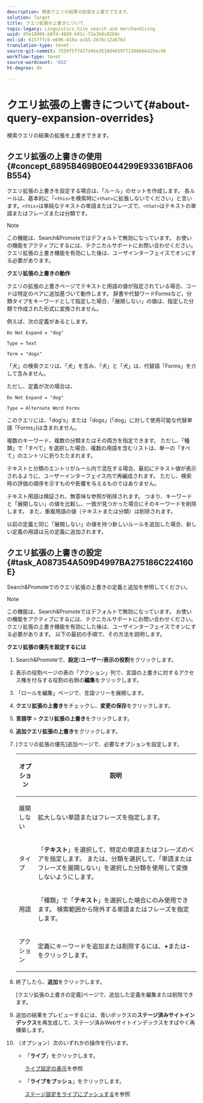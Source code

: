 ```yaml
---
description: 検索クエリの結果の拡張を上書きできます。
solution: Target
title: クエリ拡張の上書きについて
topic-legacy: Linguistics,Site search and merchandising
uuid: dfe18004-b8fd-4889-b01c-72a3b0c82b9c
exl-id: 6157ffcb-e696-419a-acb5-2076c12a6763
translation-type: tm+mt
source-git-commit: 7559f5f7437d46e3510d4659772308666425ec96
workflow-type: tm+mt
source-wordcount: '652'
ht-degree: 0%

---
```


# クエリ拡張の上書きについて{#about-query-expansion-overrides}

検索クエリの結果の拡張を上書きできます。

## クエリ拡張の上書きの使用{#concept_6895B469B0E044299E93361BFA06B554}

クエリ拡張の上書きを設定する場合は、「ルール」のセットを作成します。 各ルールは、基本的に「`<this>`を検索時に`<that>`に拡張しないでください」と言います。`<this>`は単純なテキストの単語またはフレーズで、`<that>`はテキストの単語またはフレーズまたは分類です。

>[!NOTE]
>
>この機能は、Search&amp;Promoteではデフォルトで無効になっています。 お使いの機能をアクティブにするには、テクニカルサポートにお問い合わせください。 クエリ拡張の上書き機能を有効にした後は、ユーザインターフェイスでオンにする必要があります。

**クエリ拡張の上書きの動作**

クエリの拡張の上書きページでテキストと用語の値が指定されている場合、コードは特定のペアに追加基づいて動作します。 辞書や代替ワードFormsなど、分類タイプをキーワードとして指定した場合、「展開しない」の値は、指定した分類で作成された形式に変換されません。

例えば、次の定義があるとします。

`Do Not Expand = "dog"`

`Type = Text`

`Term = "dogs"`

「犬」の検索クエリは、「犬」を含み、「犬」と「犬」は、代替語「Forms」を介して含みません。

ただし、定義が次の場合は、

`Do Not Expand = "dog"`

`Type = Alternate Word Forms`

このクエリには、「dog&#39;s」または「dogs」(「dog」に対して使用可能な代替単語「Forms」)は含まれません。

複数のキーワード、複数の分類またはその両方を指定できます。 ただし、「種類」で「すべて」を選択した場合、複数の用語を含むリストは、単一の「すべて」のエントリに折りたたまれます。

テキストと分類のエントリがルール内で混在する場合、最初にテキスト値が表示されるように、ユーザーインターフェイス内で再編成されます。 ただし、検索時の評価の順序を示すものや影響を与えるものではありません。

テキスト用語は検証され、無意味な参照が削除されます。 つまり、キーワードと「展開しない」の値を比較し、一致が見つかった場合にそのキーワードを削除します。 また、重複用語の値（テキストまたは分類）は削除されます。

以前の定義と同じ「展開しない」の値を持つ新しいルールを追加した場合、新しい定義の用語は元の定義に追加されます。

## クエリ拡張の上書きの設定{#task_A087354A509D4997BA275186C224160E}

Search&amp;Promoteでのクエリ拡張の上書きの定義と追加を参照してください。

<!-- 

t_configuring_query_expansion_overrides.xml

 -->

>[!NOTE]
この機能は、Search&amp;Promoteではデフォルトで無効になっています。 お使いの機能をアクティブにするには、テクニカルサポートにお問い合わせください。 クエリ拡張の上書き機能を有効にした後は、ユーザインターフェイスでオンにする必要があります。 以下の最初の手順で、その方法を説明します。

**クエリ拡張の優先を設定するには**

1. Search&amp;Promoteで、**設定**/**ユーザー**/**表示の役割**&#x200B;をクリックします。
1. 表示の役割ページの表の「アクション」列で、言語の上書きに対するアクセス権を付与する役割の右側の&#x200B;**編集**&#x200B;をクリックします。
1. 「ロールを編集」ページで、言語ツリーを展開します。
1. **クエリ拡張の上書き**&#x200B;をチェックし、**変更の保存**&#x200B;をクリックします。
1. **言語学** > **クエリ拡張の上書き**&#x200B;をクリックします。
1. **追加クエリ拡張の上書き**&#x200B;をクリックします。
1. [クエリの拡張の優先]追加ページで、必要なオプションを設定します。

   <!-- 
   
   r_query_expansion_override_definitions.xml
   
   -->

   <table> 
    <thead> 
      <tr> 
      <th colname="col1" class="entry"> <p>オプション </p> </th> 
      <th colname="col2" class="entry"> <p>説明 </p> </th> 
      </tr> 
    </thead>
    <tbody> 
      <tr> 
      <td colname="col1"> <p>展開しない </p> </td> 
      <td colname="col2"> <p>拡大しない単語またはフレーズを指定します。 </p> </td> 
      </tr> 
      <tr> 
      <td colname="col1"> <p>タイプ </p> </td> 
      <td colname="col2"> <p>「<b>テキスト</b>」を選択して、特定の単語またはフレーズのペアを指定します。 または、分類を選択して、「単語またはフレーズを展開しない」を選択した分類を使用して変換しないようにします。 </p> </td> 
      </tr> 
      <tr> 
      <td colname="col1"> <p>用語 </p> </td> 
      <td colname="col2"> <p>「種類」で「<b>テキスト</b>」を選択した場合にのみ使用できます。 検索範囲から除外する単語またはフレーズを指定します。 </p> </td> 
      </tr> 
      <tr> 
      <td colname="col1"> <p>アクション </p> </td> 
      <td colname="col2"> <p> 定義にキーワードを追加または削除するには、<b>+</b>または<b>-</b>をクリックします。 </p> </td> 
      </tr> 
    </tbody> 
    </table>

1. 終了したら、**追加**&#x200B;をクリックします。

   [クエリ拡張の上書きの定義]ページで、追加した定義を編集または削除できます。
1. 追加の結果をプレビューするには、青いボックスの&#x200B;**ステージ済みサイトインデックス**&#x200B;を再生成して、ステージ済みWebサイトインデックスをすばやく再構築します。
1. （オプション）次のいずれかの操作を行います。

   * 「**ライブ**」をクリックします。

      [ライブ設定の表示](../c-about-staging.md#task_401A0EBDB5DB4D4CA933CBA7BECDC10F)を参照

   * 「**ライブをプッシュ**」をクリックします。

      [ステージ設定をライブにプッシュする](../c-about-staging.md#task_44306783B4C0408AAA58B471DAF2D9A4)を参照
